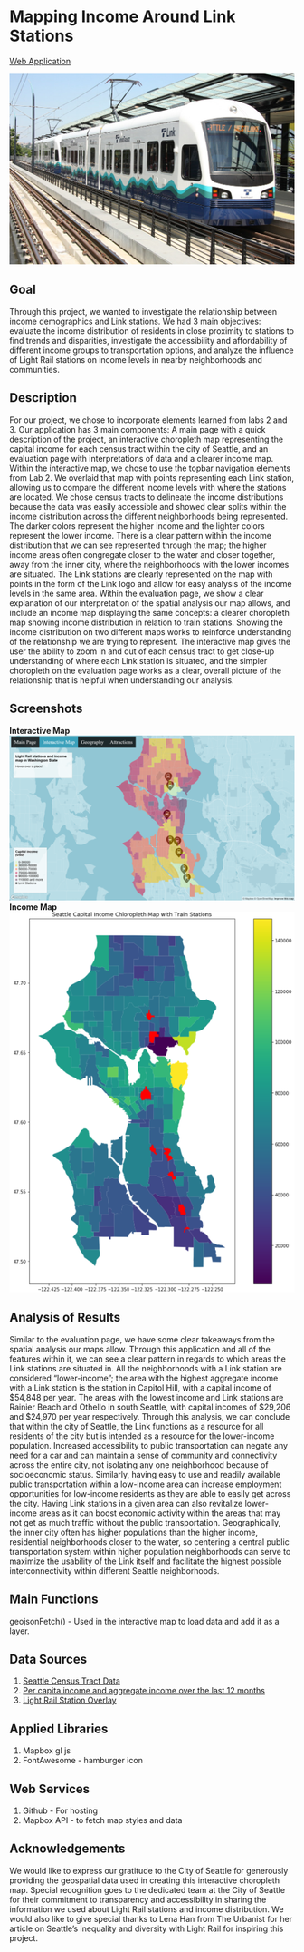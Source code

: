 # Mapping Income Around Link Stations
[Web Application](https://jason-simi.github.io/index.html)

<img src="img/train.png" alt = "Link train at station">

## Goal
Through this project, we wanted to investigate the relationship between income demographics and Link stations. We had 3 main objectives: evaluate the income distribution of residents in close proximity to stations to find trends and disparities, investigate the accessibility and affordability of different income groups to transportation options, and analyze the influence of Light Rail stations on income levels in nearby neighborhoods and communities. 

## Description
For our project, we chose to incorporate elements learned from labs 2 and 3. Our application has 3 main components: A main page with a quick description of the project, an interactive choropleth map representing the capital income for each census tract within the city of Seattle, and an evaluation page with interpretations of data and a clearer income map. Within the interactive map, we chose to use the topbar navigation elements from Lab 2. We overlaid that map with points representing each Link station, allowing us to compare the different income levels with where the stations are located. We chose census tracts to delineate the income distributions because the data was easily accessible and showed clear splits within the income distribution across the different neighborhoods being represented. The darker colors represent the higher income and the lighter colors represent the lower income. There is a clear pattern within the income distribution that we can see represented through the map; the higher income areas often congregate closer to the water and closer together, away from the inner city, where the neighborhoods with the lower incomes are situated. The Link stations are clearly represented on the map with points in the form of the Link logo and allow for easy analysis of the income levels in the same area. Within the evaluation page, we show a clear explanation of our interpretation of the spatial analysis our map allows, and include an income map displaying the same concepts: a clearer choropleth map showing income distribution in relation to train stations. Showing the income distribution on two different maps works to reinforce understanding of the relationship we are trying to represent. The interactive map gives the user the ability to zoom in and out of each census tract to get close-up understanding of where each Link station is situated, and the simpler choropleth on the evaluation page works as a clear, overall picture of the relationship that is helpful when understanding our analysis. 

## Screenshots
<strong>Interactive Map</strong>
<img src="img/interactivemap.png" alt = "Interactive choropleth map of Seattle">
<strong>Income Map</strong>
<br>
<img src="img/328finalpic.png" alt = "Income map">

## Analysis of Results
Similar to the evaluation page, we have some clear takeaways from the spatial analysis our maps allow. Through this application and all of the features within it, we can see a clear pattern in regards to which areas the Link stations are situated in. All the neighborhoods with a Link station are considered “lower-income”; the area with the highest aggregate income with a Link station is the station in Capitol Hill, with a capital income of $54,848 per year. The areas with the lowest income and Link stations are Rainier Beach and Othello in south Seattle, with capital incomes of $29,206 and $24,970 per year respectively. Through this analysis, we can conclude that within the city of Seattle, the Link functions as a resource for all residents of the city but is intended as a resource for the lower-income population. Increased accessibility to public transportation can negate any need for a car and can maintain a sense of community and connectivity across the entire city, not isolating any one neighborhood because of socioeconomic status. Similarly, having easy to use and readily available public transportation within a low-income area can increase employment opportunities for low-income residents as they are able to easily get across the city. Having Link stations in a given area can also revitalize lower-income areas as it can boost economic activity within the areas that may not get as much traffic without the public transportation. Geographically, the inner city often has higher populations than the higher income, residential neighborhoods closer to the water, so centering a central public transportation system within higher population neighborhoods can serve to maximize the usability of the Link itself and facilitate the highest possible interconnectivity within different Seattle neighborhoods. 

## Main Functions
geojsonFetch() - Used in the interactive map to load data and add it as a layer.

## Data Sources
1. [Seattle Census Tract Data](https://data-seattlecitygis.opendata.arcgis.com/datasets/9075e8c912a24c4b9458af8866c72ae7)
2. [Per capita income and aggregate income over the last 12 months](https://data-seattlecitygis.opendata.arcgis.com/datasets/SeattleCityGIS::per-capita-income-and-aggregate-income-in-the-past-12-months-in-inflation-adjusted-dollars/about)
3. [Light Rail Station Overlay](https://data-seattlecitygis.opendata.arcgis.com/datasets/SeattleCityGIS::station-area-overlay-light-rail/explore?location=47.601176%2C-122.261905%2C12.81)

## Applied Libraries
1. Mapbox gl js
2. FontAwesome - hamburger icon

## Web Services
1. Github - For hosting
2. Mapbox API - to fetch map styles and data

## Acknowledgements
We would like to express our gratitude to the City of Seattle for generously providing the geospatial data used in creating this interactive choropleth map. Special recognition goes to the dedicated team at the City of Seattle for their commitment to transparency and accessibility in sharing the information we used about Light Rail stations and income distribution. We would also like to give special thanks to Lena Han from The Urbanist for her article on Seattle’s inequality and diversity with Light Rail for inspiring this project. 

